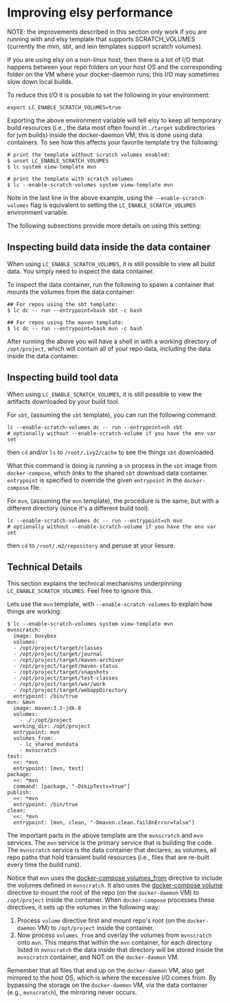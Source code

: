 # Improving elsy performance

NOTE: the improvements described in this section only work if you are running
with and elsy template that supports SCRATCH_VOLUMES (currently the mvn, sbt,
and lein templates support scratch volumes).

If you are using elsy on a non-linux host, then there is a lot of I/O that
happens between your repo folders on your host OS and the corresponding folder
on the VM where your docker-daemon runs; this I/O may sometimes slow down local
builds.

To reduce this I/O it is possible to set the following in your environment:

```
export LC_ENABLE_SCRATCH_VOLUMES=true
```

Exporting the above environment variable will tell elsy to keep all temporary
build resources (i.e., the data most often found in `./target` subdirectories
for jvm builds) inside the docker-daemon VM; this is done using data containers.
To see how this affects your favorite template try the following:

```
# print the template without scratch volumes enabled:
$ unset LC_ENABLE_SCRATCH_VOLUMES
$ lc system view-template mvn

# print the template with scratch volumes
$ lc --enable-scratch-volumes system view-template mvn
```

Note in the last line in the above example, using the `--enable-scratch-volumes`
flag is equivalent to setting the `LC_ENABLE_SCRATCH_VOLUMES` environment
variable.

The following subsections provide more details on using this setting:

## Inspecting build data inside the data container

When using `LC_ENABLE_SCRATCH_VOLUMES`, it is still possible to view all build
data. You simply need to inspect the data container.

To inspect the data container, run the following to spawn a container that
mounts the volumes from the data container:

```
## For repos using the sbt template:
$ lc dc -- run --entrypoint=bash sbt -c bash

## For repos using the maven template:
$ lc dc -- run --entrypoint=bash mvn -c bash
```

After running the above you will have a shell in with a working directory of
`/opt/project`, which will contain all of your repo data, including the data
inside the data container.

## Inspecting build tool data

When using `LC_ENABLE_SCRATCH_VOLUMES`, it is still possible to view the
artifacts downloaded by your build tool.

For `sbt`, (assuming the `sbt` template), you can run the following command:

```
lc --enable-scratch-volumes dc -- run --entrypoint=sh sbt
# optionally without --enable-scratch-volume if you have the env var set
```

then `cd` and/or `ls` to `/root/.ivy2/cache` to see the things `sbt` downloaded.  

What this command is doing is running a `sh` process in the `sbt` image from
`docker-compose`, which _links_ to the shared `sbt` download data container.
`entrypoint` is specified to override the given `entrypoint` in the
`docker-compose` file.

For `mvn`, (assuming the `mvn` template), the procedure is the same, but with a
different directory (since it's a different build tool).

```
lc --enable-scratch-volumes dc -- run --entrypoint=sh mvn
# optionally without --enable-scratch-volume if you have the env var set
```

then `cd` to `/root/.m2/repository` and peruse at your liesure.


## Technical Details

This section explains the technical mechanisms underpinning
`LC_ENABLE_SCRATCH_VOLUMES`. Feel free to ignore this.

Lets use the `mvn` template, with `--enable-scratch-volumes` to explain how
things are working:

```
$ lc --enable-scratch-volumes system view-template mvn
mvnscratch:
  image: busybox
  volumes:
  - /opt/project/target/classes
  - /opt/project/target/journal
  - /opt/project/target/maven-archiver
  - /opt/project/target/maven-status
  - /opt/project/target/snapshots
  - /opt/project/target/test-classes
  - /opt/project/target/war/work
  - /opt/project/target/webappDirectory
  entrypoint: /bin/true
mvn: &mvn
  image: maven:3.2-jdk-8
  volumes:
    - ./:/opt/project
  working_dir: /opt/project
  entrypoint: mvn
  volumes_from:
    - lc_shared_mvndata
    - mvnscratch
test:
  <<: *mvn
  entrypoint: [mvn, test]
package:
  <<: *mvn
  command: [package, "-DskipTests=true"]
publish:
  <<: *mvn
  entrypoint: /bin/true
clean:
  <<: *mvn
  entrypoint: [mvn, clean, "-Dmaven.clean.failOnError=false"]
```

The important parts in the above template are the `mvnscratch` and `mvn`
services. The `mvn` service is the primary service that is building the code.
The `mvnscratch` service is the data container that declares, as volumes, all
repo paths that hold transient build resources (i.e., files that are re-built
every time the build runs).

Notice that `mvn` uses the [docker-compose
volumes_from](https://docs.docker.com/compose/compose-file/#volumes-from)
directive to include the volumes defined in `mvnscratch`. It also uses the
[docker-compose
volume](https://docs.docker.com/compose/compose-file/#volumes-volume-driver)
directive to mount the root of the repo (on the `docker-daemon` VM) to `/opt/project`
inside the container. When `docker-compose` processes these directives, it sets
up the volumes in the following way:

1. Process `volume` directive first and mount repo's root (on the `docker-daemon` VM) to
`/opt/project` inside the container.
1. Now process `volumes_from` and overlay the volumes from `mvnscratch` onto
`mvn`. This means that within the `mvn` container, for each directory listed in
`mvnscratch` the data inside that directory will be stored inside the
`mvnscratch` container, and NOT on the `docker-daemon` VM.

Remember that all files that end up on the `docker-daemon` VM, also get mirrored to the
host OS, which is where the excessive I/O comes from. By bypassing the storage
on the `docker-daemon` VM, via the data container (e.g., `mvnscratch`), the mirroring
never occurs.
